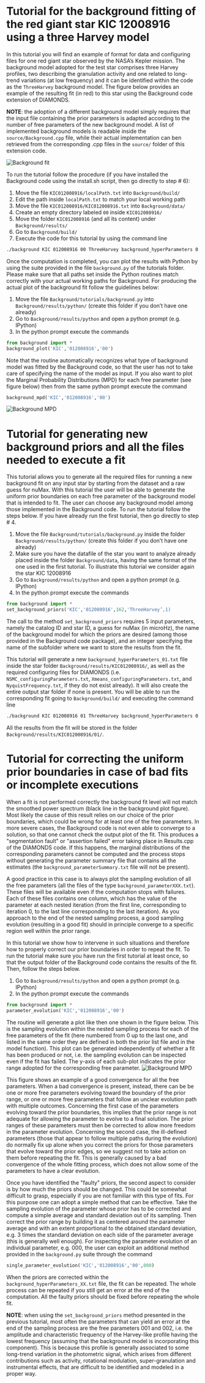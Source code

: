 # Tutorial for the background fitting of the red giant star KIC 12008916 using a three Harvey model

In this tutorial you will find an example of format for data and configuring files for one red giant star observed by the NASA’s Kepler mission.
The background model adopted for the test star comprises three Harvey profiles, two describing the granulation activity and one related to long-trend variations (at low frequency) and it can be identified within the code as the `ThreeHarvey` background model.
The figure below provides an example of the resulting fit (in red) to this star using the Background code extension of DIAMONDS.

**NOTE**: the adoption of a different background model simply requires that the input file containing the prior parameters is adapted according to the number of free parameters of the new background model. A list of implemented background models is readable inside the `source/Background.cpp` file, while their actual implementation can ben retrieved from the corresponding .cpp files in the `source/` folder of this extension code.

![Background fit](https://raw.githubusercontent.com/EnricoCorsaro/Background/master/tutorials/KIC012008916_Background_Plot.png)

To run the tutorial follow the procedure (if you have installed the Background code using the install.sh script, then go directly to step # 6):

1. Move the file `KIC012008916/localPath.txt` into `Background/build/`
2. Edit the path inside `localPath.txt` to match your local working path
3. Move the file `KIC012008916/KIC012008916.txt` into `Background/data/`
4. Create an empty directory labeled `00` inside `KIC012008916/`
5. Move the folder `KIC012008916` (and all its content) under `Background/results/`
6. Go to `Background/build/`
7. Execute the code for this tutorial by using the command line 
```bash
./background KIC 012008916 00 ThreeHarvey background_hyperParameters 0
```

Once the computation is completed, you can plot the results with Python by using the suite provided in the file `background.py` of the tutorials folder. Please make sure that all paths set inside the Python routines match correctly with your actual working paths for Background. For producing the actual plot of the background fit follow the guidelines below:
1. Move the file `Background/tutorials/background.py` into `Background/results/python/` (create this folder if you don’t have one already)
2. Go to `Background/results/python` and open a python prompt (e.g. IPython)
3. In the python prompt execute the commands

```python
from background import *
background_plot('KIC','012008916','00')
```
Note that the routine automatically recognizes what type of background model was fitted by the Background code, so that the user has not to take care of specifying the name of the model as input. If you also want to plot the Marginal Probability Distributions (MPD) for each free parameter (see figure below) then from the same python prompt execute the command

```python
background_mpd('KIC','012008916','00')
```

![Background MPD](https://raw.githubusercontent.com/EnricoCorsaro/Background/master/tutorials/KIC012008916_Background_MPD.png)

# Tutorial for generating new background priors and all the files needed to execute a fit

This tutorial allows you to generate all the required files for running a new background fit on any input star by starting from the dataset and a raw guess for nuMax. With this tutorial the user will be able to generate the uniform prior boundaries on each free parameter of the background model that is intended to fit. The user can choose any background model among those implemented in the Background code. To run the tutorial follow the steps below. If you have already run the first tutorial, then go directly to step # 4.

1. Move the file `Background/tutorials/background.py` inside the folder `Background/results/python/` (create this folder if you don’t have one already)
2. Make sure you have the datafile of the star you want to analyze already placed inside the folder `Background/data`, having the same format of the one used in the first tutorial. To illustrate this tutorial we consider again the star KIC 12008916
3. Go to `Background/results/python` and open a python prompt (e.g. IPython)
4. In the python prompt execute the commands

```python
from background import *
set_background_priors('KIC','012008916',162,'ThreeHarvey’,1)
```

The call to the method `set_background_priors` requires 5 input parameters, namely the catalog ID and star ID, a guess for nuMax (in microHz), the name of the background model for which the priors are desired (among those provided in the Background code package), and an integer specifying the name of the subfolder where we want to store the results from the fit.

This tutorial will generate a new `background_hyperParameters_01.txt` file inside the star folder `Background/results/KIC012008916/`, as well as the required configuring files for DIAMONDS (i.e. `NSMC_configuringParameters.txt`, `Xmeans_configuringParameters.txt`, and `NyquistFrequency.txt`, if they do not exist already). It will also create the entire output star folder if none is present. You will be able to run the corresponding fit going to `Background/build/` and executing the command line 
```bash
./background KIC 012008916 01 ThreeHarvey background_hyperParameters 0
```
All the results from the fit will be stored in the folder `Background/results/KIC012008916/01/`.

# Tutorial for correcting the uniform prior boundaries in case of bad fits or incomplete executions

When a fit is not performed correctly the background fit level will not match the smoothed power spectrum (black line in the background plot figure). Most likely the cause of this result relies on our choice of the prior boundaries, which could be wrong for at least one of the free parameters. In more severe cases, the Background code is not even able to converge to a solution, so that one cannot check the output plot of the fit. This produces a "segmentation fault" or "assertion failed" error taking place in Results.cpp of the DIAMONDS code. If this happens, the marginal distributions of the corresponding parameters cannot be computed and the process stops without generating the parameter summary file that contains all the estimates (the `background_parameterSummary.txt` file will not be present).

A good practice in this case is to always plot the sampling evolution of all the free parameters (all the files of the type `background_parameterXXX.txt`). These files will be available even if the computation stops with failures. Each of these files contains one column, which has the value of the parameter at each nested iteration (from the first line, corresponding to iteration 0, to the last line corresponding to the last iteration). As you approach to the end of the nested sampling process, a good sampling evolution (resulting in a good fit) should in principle converge to a specific region well within the prior range.

In this tutorial we show how to intervene in such situations and therefore how to properly correct our prior boundaries in order to repeat the fit. To run the tutorial make sure you have run the first tutorial at least once, so that the output folder of the Background code contains the results of the fit. Then, follow the steps below.

1. Go to `Background/results/python` and open a python prompt (e.g. IPython)
2. In the python prompt execute the commands

```python
from background import *
parameter_evolution('KIC','012008916','00')
```

The routine will generate a plot like then one shown in the figure below. This is the sampling evolution within the nested sampling process for each of the free parameters of the fit (here numbered from 0 up to the last one, and listed in the same order they are defined in both the prior list file and in the model function). This plot can be generated independently of whether a fit has been produced or not, i.e. the sampling evolution can be inspected even if the fit has failed. The y-axis of each sub-plot indicates the prior range adopted for the corresponding free parameter.
![Background MPD](https://raw.githubusercontent.com/EnricoCorsaro/Background/master/tutorials/KIC012008916_Parameter_Evolution.png)

This figure shows an example of a good convergence for all the free parameters. When a bad convergence is present, instead, there can be be one or more free parameters evolving toward the boundary of the prior range, or one or more free parameters that follow an unclear evolution path with multiple outcomes. Concerning the first case of the parameters evolving toward the prior boundaries, this implies that the prior range is not adequate for allowing the parameter to evolve to a final solution. The prior ranges of these parameters must then be corrected to allow more freedom in the parameter evolution. Concerning the second case, the ill-defined parameters (those that appear to follow multiple paths during the evolution) do normally fix up alone when you correct the priors for those parameters that evolve toward the prior edges, so we suggest not to take action on them before repeating the fit. This is generally caused by a bad convergence of the whole fitting process, which does not allow some of the parameters to have a clear evolution.

Once you have identified the "faulty" priors, the second aspect to consider is by how much the priors should be changed. This could be somewhat difficult to grasp, especially if you are not familiar with this type of fits. For this purpose one can adopt a simple method that can be effective. Take the sampling evolution of the parameter whose prior has to be corrected and compute a simple average and standard deviation out of its sampling. Then correct the prior range by building it as centered around the parameter average and with an extent proportional to the obtained standard deviation, e.g. 3 times the standard deviation on each side of the parameter average (this is generally well enough). For inspecting the parameter evolution of an individual parameter, e.g. 000, the user can exploit an additional method provided in the `background.py` suite through the command

```python
single_parameter_evolution('KIC','012008916','00',000)
```

When the priors are corrected within the `background_hyperParameters_XX.txt` file, the fit can be repeated. The whole process can be repeated if you still get an error at the end of the computation. All the faulty priors should be fixed before repeating the whole fit.

**NOTE**: when using the `set_background_priors` method presented in the previous tutorial, most often the parameters that can yield an error at the end of the sampling process are the free parameters 001 and 002, i.e. the amplitude and characteristic frequency of the Harvey-like profile having the lowest frequency (assuming that the background model is incorporating this component). This is because this profile is generally associated to some long-trend variation in the photometric signal, which arises from different contributions such as activity, rotational modulation, super-granulation and instrumental effects, that are difficult to be identified and modeled in a proper way. 
